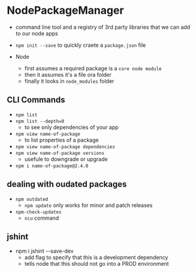 # NodePackageManager

* command line tool and a registry of 3rd party libraries that we can add to our node apps
* `npm init --save` to quickly craete a `package.json` file

* Node
  * first assumes a required package is a `core node module`
  * then it assumes it's a file ora folder
  * finally it looks in `node_modules` folder 

## CLI Commands
* `npm list`
* `npm list --depth=0`
  * to see only dependencies of your app
* `npm view name-of-package`
  * to list properties of a package
* `npm view name-of-package dependencies`
* `npm view name-of-package versions`
  * usefule to downgrade or upgrade   
* `npm i name-of-package@2.4.0`

## dealing with oudated packages
* `npm outdated`
  * `npm update` only works for minor and patch releases
* `npm-check-updates`
  * `ncu` command

## jshint
* npm i jshint --save-dev
  * add flag to specify that this is a  development dependency
  * tells node that this should not go into a PROD environment
